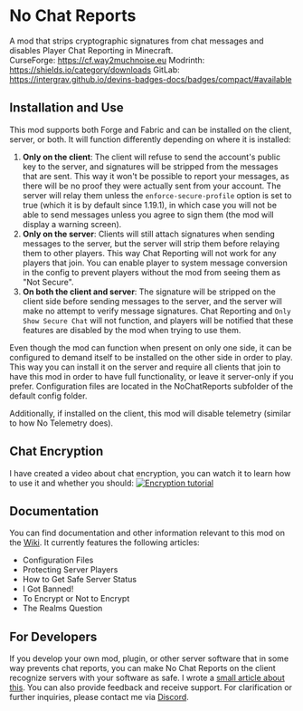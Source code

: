 # No Chat Reports

A mod that strips cryptographic signatures from chat messages and disables Player Chat Reporting in Minecraft.   
CurseForge: https://cf.way2muchnoise.eu 
Modrinth: https://shields.io/category/downloads 
GitLab: https://intergrav.github.io/devins-badges-docs/badges/compact/#available 

## Installation and Use

This mod supports both Forge and Fabric and can be installed on the client, server, or both. It will function differently depending on where it is installed:

1. **Only on the client**: The client will refuse to send the account's public key to the server, and signatures will be stripped from the messages that are sent. This way it won't be possible to report your messages, as there will be no proof they were actually sent from your account. The server will relay them unless the `enforce-secure-profile` option is set to true (which it is by default since 1.19.1), in which case you will not be able to send messages unless you agree to sign them (the mod will display a warning screen).
2. **Only on the server**: Clients will still attach signatures when sending messages to the server, but the server will strip them before relaying them to other players. This way Chat Reporting will not work for any players that join. You can enable player to system message conversion in the config to prevent players without the mod from seeing them as "Not Secure".
3. **On both the client and server**: The signature will be stripped on the client side before sending messages to the server, and the server will make no attempt to verify message signatures. Chat Reporting and `Only Show Secure Chat` will not function, and players will be notified that these features are disabled by the mod when trying to use them.

Even though the mod can function when present on only one side, it can be configured to demand itself to be installed on the other side in order to play. This way you can install it on the server and require all clients that join to have this mod in order to have full functionality, or leave it server-only if you prefer. Configuration files are located in the NoChatReports subfolder of the default config folder.

Additionally, if installed on the client, this mod will disable telemetry (similar to how No Telemetry does).

## Chat Encryption

I have created a video about chat encryption, you can watch it to learn how to use it and whether you should: 
[![Encryption tutorial](https://img.youtube.com/vi/e7RzNP32k-s/mqdefault.jpg)](https://www.youtube.com/watch?v=e7RzNP32k-s)

## Documentation

You can find documentation and other information relevant to this mod on the [Wiki](https://github.com/Aizistral-Studios/No-Chat-Reports/wiki). It currently features the following articles:
- Configuration Files
- Protecting Server Players
- How to Get Safe Server Status
- I Got Banned!
- To Encrypt or Not to Encrypt
- The Realms Question

## For Developers

If you develop your own mod, plugin, or other server software that in some way prevents chat reports, you can make No Chat Reports on the client recognize servers with your software as safe. I wrote a [small article about this](https://github.com/Aizistral-Studios/No-Chat-Reports/wiki/How-to-Get-Safe-Server-Status). You can also provide feedback and receive support. For clarification or further inquiries, please contact me via [Discord](https://discord.com/invite/fuWK8ns).
